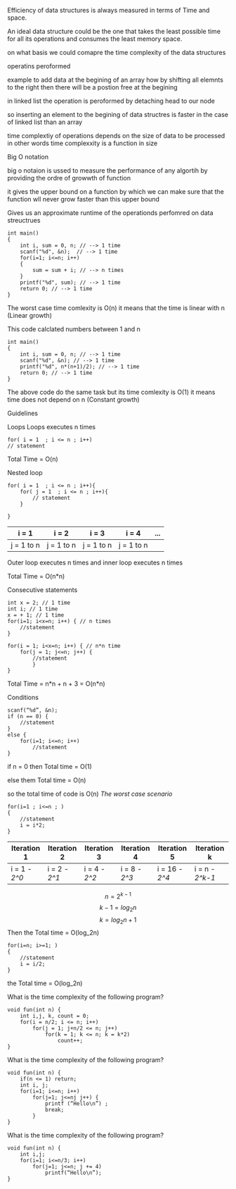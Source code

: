 Efficiency of data structures is always measured in terms of Time and space.


An ideal data structure could be the one that takes the least possible time for all its operations and consumes the least memory space.

on what basis we could comapre the time complexity of the data structures

operatins peroformed


example 
to add data at the begining of an array
how
by shifting all elemnts to the right 
then there will be a postion free at the begining

in linked list 
the operation is peroformed by detaching head to our node

so inserting an element to the begining of data structres is faster in the case of linked list than an array

time complextiy of operations depends on the size of data to be processed
in other words time complexxity is a function in size

Big O notation

big o notaion is ussed to measure the performance of any algortih by providing the ordre of growwth of function

it gives the upper bound on a function by which we can make sure that the function wll never grow faster than this upper bound

Gives us an approximate runtime of the operationds perfomred on data streuctrues

```
int main() 
{  
	int i, sum = 0, n; // --> 1 time
	scanf("%d", &n);  // --> 1 time
	for(i=1; i<=n; i++) 
	{ 
		sum = sum + i; // --> n times
	} 
	printf("%d", sum); // --> 1 time
	return 0; // --> 1 time
}
```
The worst case time comlexity is O(n)
it means that the time is linear with n (Linear growth)

This code calclated numbers between 1 and n

```
int main() 
{ 
	int i, sum = 0, n; // --> 1 time
	scanf("%d", &n); // --> 1 time
	printf("%d", n*(n+1)/2); // --> 1 time
	return 0; // --> 1 time
}
```
The above code do the same task but its time comlexity is O(1)
it means time does not depend on n (Constant growth)


Guidelines

Loops
Loops executes n times
```
for( i = 1  ; i <= n ; i++)
// statement
```
Total Time = O(n)

Nested loop
```
for( i = 1  ; i <= n ; i++){
	for( j = 1  ; i <= n ; i++){
		// statement
	}

}
```


| i = 1      | i = 2      | i = 3      | i = 4      | ... |
| ---------- | ---------- | ---------- | ---------- | --- |
| j = 1 to n | j = 1 to n | j = 1 to n | j = 1 to n |     |

Outer loop executes n times and inner loop executes n times

Total Time = O(n\*n)

Consecutive statements

```
int x = 2; // 1 time
int i; // 1 time
x = + 1; // 1 time
for(i=1; i<x=n; i++) { // n times 
	//statement 
} 

for(i = 1; i<x=n; i++) { // n*n time
	for(j = 1; j<=n; j++) { 
		//statement 
		}
}
```

Total Time = n\*n + n + 3 = O(n\*n) 

Conditions
```
scanf(“%d”, &n);
if (n == 0) { 
	//statement 
} 
else { 
	for(i=1; i<=n; i++) 
		//statement
}

```
if n = 0 then Total time = O(1)

else them Total time = O(n)

so the total time of code is O(n) *The worst case scenario*

```
for(i=1 ; i<=n ; )
{
	//statement
	i = i*2;
}

```


| Iteration 1   | Iteration 2   | Iteration 3   | Iteration 4   | Iteration 5    | Iteration k     |
| ------------- | ------------- | ------------- | ------------- | -------------- | --------------- |
| i = 1 - *2^0* | i = 2 - *2^1* | i = 4 - *2^2* | i = 8 - *2^3* | i = 16 - *2^4* | i = n - *2^k-1* |
$$
n = 2^{k-1}
$$
$$
k-1 = log_{2}n
$$
$$
k = log_2n + 1
$$
Then the Total time = O(log_2n)

```
for(i=n; i>=1; ) 
{ 
	//statement 
	i = i/2;
}

```
the Total time = O(log_2n)

What is the time complexity of the following program?  
```
void fun(int n) { 
	int i,j, k, count = 0; 
	for(i = n/2; i <= n; i++)
		for(j = 1; j+n/2 <= n; j++)
			for(k = 1; k <= n; k = k*2) 
				count++;
}
```

What is the time complexity of the following program?  
```
void fun(int n) { 
	if(n <= 1) return; 
	int i, j; 
	for(i=1; i<=n; i++) 
		for(j=1; j<=nj j++) { 
			printf (“Hello\n”) ; 
			break;
		}
}

```

What is the time complexity of the following program?  
```
void fun(int n) { 
	int i,j; 
	for(i=1; i<=n/3; i++) 
		for(j=1; j<=n; j += 4) 
			printf(“Hello\n”);
}

```